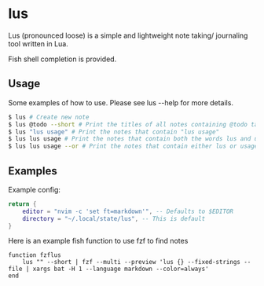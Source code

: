 # lus
Lus (pronounced loose) is a simple and lightweight note taking/ journaling tool written in Lua.

Fish shell completion is provided.

## Usage
Some examples of how to use. Please see lus --help for more details.
```sh
$ lus # Create new note
$ lus @todo --short # Print the titles of all notes containing @todo tags
$ lus "lus usage" # Print the notes that contain "lus usage"
$ lus lus usage # Print the notes that contain both the words lus and usage in any position
$ lus lus usage --or # Print the notes that contain either lus or usage
```

## Examples
Example config:
```lua
return {
    editor = "nvim -c 'set ft=markdown'", -- Defaults to $EDITOR
    directory = "~/.local/state/lus", -- This is default
}
```

Here is an example fish function to use fzf to find notes
```fish
function fzflus
    lus "" --short | fzf --multi --preview 'lus {} --fixed-strings --file | xargs bat -H 1 --language markdown --color=always'
end
```
